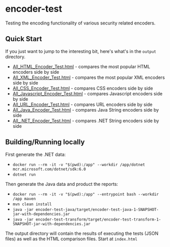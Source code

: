 # encoder-test
Testing the encoding functionality of various security related encoders.

## Quick Start
If you just want to jump to the interesting bit, here's what's in the `output` directory.
* [All_HTML_Encoder_Test.html](http://htmlpreview.github.io/?https://github.com/antfie/encoder-test/blob/master/output/All_HTML_Encoder_Test.html) - compares the most popular HTML encoders side by side
* [All_XML_Encoder_Test.html](http://htmlpreview.github.io/?https://github.com/antfie/encoder-test/blob/master/output/All_XML_Encoder_Test.html) - compares the most popular XML encoders side by side
* [All_CSS_Encoder_Test.html](http://htmlpreview.github.io/?https://github.com/antfie/encoder-test/blob/master/output/All_CSS_Encoder_Test.html) - compares CSS encoders side by side
* [All_Javascript_Encoder_Test.html](http://htmlpreview.github.io/?https://github.com/antfie/encoder-test/blob/master/output/All_Javascript_Encoder_Test.html) - compares Javascript encoders side by side
* [All_URL_Encoder_Test.html](http://htmlpreview.github.io/?https://github.com/antfie/encoder-test/blob/master/output/All_URL_Encoder_Test.html) - compares URL encoders side by side
* [All_Java_Encoder_Test.html](http://htmlpreview.github.io/?https://github.com/antfie/encoder-test/blob/master/output/All_Java_Encoder_Test.html) - compares Java String encoders side by side
* [All_.NET_Encoder_Test.html](http://htmlpreview.github.io/?https://github.com/antfie/encoder-test/blob/master/output/All_.NET_Encoder_Test.html) - compares .NET String encoders side by side

## Building/Running locally

First generate the .NET data:
* `docker run --rm -it -v "$(pwd):/app" --workdir /app/dotnet mcr.microsoft.com/dotnet/sdk:6.0`
* `dotnet run`

Then generate the Java data and product the reports:
* `docker run --rm -it -v "$(pwd):/app" --entrypoint bash --workdir /app maven`
* `mvn clean install`
* `java -jar encoder-test-java/target/encoder-test-java-1-SNAPSHOT-jar-with-dependencies.jar`
* `java -jar encoder-test-transform/target/encoder-test-transform-1-SNAPSHOT-jar-with-dependencies.jar`

The output directory will contain the results of executing the tests (JSON files) as well as the HTML comparison files. Start at `index.html`

